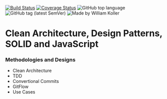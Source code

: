 [![Build Status](https://travis-ci.com/williamkoller/clean-node-api.svg?branch=master)](https://travis-ci.com/williamkoller/clean-node-api)
[![Coverage Status](https://coveralls.io/repos/github/williamkoller/clean-node-api/badge.svg?branch=master)](https://coveralls.io/github/williamkoller/clean-node-api?branch=master)
![GitHub top language](https://img.shields.io/github/languages/top/williamkoller/clean-node-api)
![GitHub tag (latest SemVer)](https://img.shields.io/github/v/tag/williamkoller/clean-node-api)
 <img alt="Made by William Koller" src="https://img.shields.io/badge/made%20by-William Koller-%">

# Clean Architecture, Design Patterns, SOLID and JavaScript

### Methodologies and Designs
* Clean Architecture
* TDD
* Convertional Commits
* GitFlow
* Use Cases
